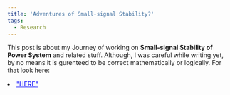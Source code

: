 ```yaml
---
title: 'Adventures of Small-signal Stability?'
tags:
  - Research
---
```


This post is about my Journey of working on **Small-signal Stability of Power System** and related stuff. Although, I was careful while writing yet, 
by no means it is gurenteed to be correct mathematically or logically. For that look here: <li><a style="color:#0000FF" target="_blank" href="https://arxiv.org/pdf/1911.12001">"HERE"</a> </li>
